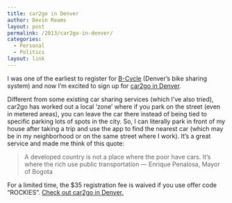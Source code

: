 ```yaml
---
title: car2go in Denver
author: Devin Reams
layout: post
permalink: /2013/car2go-in-denver/
categories:
  - Personal
  - Politics
layout: link
---
```

I was one of the earliest to register for [B-Cycle][1] (Denver&#8217;s bike sharing system) and now I&#8217;m excited to sign up for [car2go in Denver][2].

Different from some existing car sharing services (which I&#8217;ve also tried), car2go has worked out a local &#8216;zone&#8217; where if you park on the street (even in metered areas), you can leave the car there instead of being tied to specific parking lots of spots in the city. So, I can literally park in front of my house after taking a trip and use the app to find the nearest car (which may be in my neighborhood or on the same street where I work). It&#8217;s a great service and made me think of this quote:

> A developed country is not a place where the poor have cars. It&#8217;s where the rich use public transportation — Enrique Penalosa, Mayor of Bogota 

For a limited time, the $35 registration fee is waived if you use offer code &#8220;ROCKIES&#8221;. [Check out car2go in Denver.][3]

 [1]: http://denver.bcycle.com
 [2]: http://denver.car2go.com
 [3]: https://www.car2go.com/en/denver/registration/